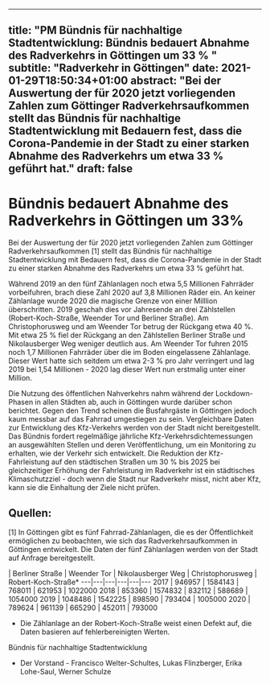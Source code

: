 
---
title: "PM Bündnis für nachhaltige Stadtentwicklung: Bündnis bedauert Abnahme des Radverkehrs in Göttingen um 33 % "
subtitle: "Radverkehr in Göttingen"
date: 2021-01-29T18:50:34+01:00
abstract: "Bei der Auswertung der für 2020 jetzt vorliegenden Zahlen zum Göttinger Radverkehrsaufkommen stellt das Bündnis für nachhaltige Stadtentwicklung mit Bedauern fest, dass die Corona-Pandemie in der Stadt zu einer starken Abnahme des Radverkehrs um etwa 33 % geführt hat."
draft: false
---

# Bündnis bedauert Abnahme des Radverkehrs in Göttingen um 33% 

Bei der Auswertung der für 2020 jetzt vorliegenden Zahlen zum Göttinger Radverkehrsaufkommen [1] stellt das Bündnis für nachhaltige Stadtentwicklung mit Bedauern fest, dass die Corona-Pandemie in der Stadt zu einer starken Abnahme des Radverkehrs um etwa 33 % geführt hat. 

Während 2019 an den fünf Zählanlagen noch etwa 5,5 Millionen Fahrräder vorbeifuhren, brach diese Zahl 2020 auf 3,8 Millionen Räder ein. An keiner Zählanlage wurde 2020 die magische Grenze von einer Milllion überschritten. 2019 geschah dies vor Jahresende an drei Zählstellen (Robert-Koch-Straße, Weender Tor und Berliner Straße). Am Christophorusweg und am Weender Tor betrug der Rückgang etwa 40 %. Mit etwa 25 % fiel der Rückgang an den Zählstellen Berliner Straße und Nikolausberger Weg weniger deutlich aus. 
Am Weender Tor fuhren 2015 noch 1,7 Millionen Fahrräder über die im Boden eingelassene Zählanlage. Dieser Wert hatte sich seitdem um etwa 2-3 % pro Jahr verringert und lag 2019 bei 1,54 Millionen - 2020 lag dieser Wert nun erstmalig unter einer Million. 

Die Nutzung des öffentlichen Nahverkehrs nahm während der Lockdown-Phasen in allen Städten ab, auch in Göttingen wurde darüber schon berichtet. Gegen den Trend scheinen die Busfahrgäste in Göttingen jedoch kaum messbar auf das Fahrrad umgestiegen zu sein. 
Vergleichbare Daten zur Entwicklung des Kfz-Verkehrs werden von der Stadt nicht bereitgestellt. Das Bündnis fordert regelmäßige jährliche Kfz-Verkehrsdichtemessungen an ausgewählten Stellen und deren Veröffentlichung, um ein Monitoring zu erhalten, wie der Verkehr sich entwickelt. Die Reduktion der Kfz-Fahrleistung auf den städtischen Straßen um 30 % bis 2025 bei gleichzeitiger Erhöhung der Fahrleistung im Radverkehr ist ein städtisches Klimaschutzziel - doch wenn die Stadt nur Radverkehr misst, nicht aber Kfz, kann sie die Einhaltung der Ziele nicht prüfen.

## Quellen:

[1] In Göttingen gibt es fünf Fahrrad-Zählanlagen, die es der Öffentlichkeit ermöglichen zu beobachten, wie sich das Radverkehrsaufkommen in Göttingen entwickelt. Die Daten der fünf Zählanlagen werden von der Stadt auf Anfrage bereitgestellt.

 | Berliner Straße | Weender Tor | Nikolausberger Weg | Christophorusweg | Robert-Koch-Straße*
---|---|---|---|---|---
2017 | 946957 | 1584143 | 768011 | 621953 | 1022000
2018 | 853360 | 1574832 | 832112 | 588689 | 1054000
2019 | 1048486 | 1542225 | 898590 | 793404 | 1005000
2020 | 789624 | 961139 | 665290 | 452011 | 793000

* Die Zählanlage an der Robert-Koch-Straße weist einen Defekt auf, die Daten basieren auf fehlerbereinigten Werten.

 	
Bündnis für nachhaltige Stadtentwicklung
- Der Vorstand -
Francisco Welter-Schultes, Lukas Flinzberger, Erika Lohe-Saul, Werner Schulze 
